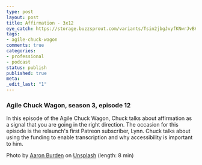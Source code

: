 ```yaml
---
type: post
layout: post
title: Affirmation - 3x12
eye_catch: https://storage.buzzsprout.com/variants/Tsin2jbgJvyfKNwrJvBHBmPT/8d66eb17bb7d02ca4856ab443a78f2148cafbb129f58a3c81282007c6fe24ff2?.jpg
tags:
- agile-chuck-wagon
comments: true
categories:
- professional
- podcast
status: publish
published: true
meta:
_edit_last: "1"
---
```


### Agile Chuck Wagon, season 3, episode 12

In this episode of the Agile Chuck Wagon, Chuck talks about affirmation as a signal that you are going in the right direction. The occasion for this episode is the relaunch's first Patreon subscriber, Lynn. Chuck talks about using the funding to enable transcription and why accessibility is important to him.

Photo by [Aaron Burden](https://unsplash.com/photos/HgkSFooS_YU?utm_source=unsplash&amp;utm_medium=referral&amp;utm_content=creditCopyText) on [Unsplash](https://unsplash.com/search/photos/affirmation?utm_source=unsplash&amp;utm_medium=referral&amp;utm_content=creditCopyText) (length: 8 min)
